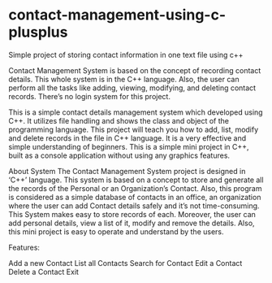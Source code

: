 # contact-management-using-c-plusplus

Simple project of storing contact information in one text file using c++

Contact Management System is based on the concept of recording contact details. This whole system is in the C++ language. Also, the user can perform all the tasks like adding, viewing, modifying, and deleting contact records. There’s no login system for this project.

This is a simple contact details management system which developed using C++. It utilizes file handling and shows the class and object of the programming language. This project will teach you how to add, list, modify and delete records in the file in C++ language. It is a very effective and simple understanding of beginners. This is a simple mini project in C++, built as a console application without using any graphics features.

About System
The Contact Management System project is designed in ‘C++’ language. This system is based on a concept to store and generate all the records of the Personal or an Organization’s Contact. Also, this program is considered as a simple database of contacts in an office, an organization where the user can add Contact details safely and it’s not time-consuming. This System makes easy to store records of each. Moreover, the user can add personal details, view a list of it, modify and remove the details. Also, this mini project is easy to operate and understand by the users.

Features:

Add a new Contact
List all Contacts
Search for Contact
Edit a Contact
Delete a Contact
Exit
